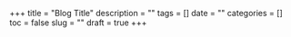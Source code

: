 +++
title = "Blog Title"
description = ""
tags = []
date = ""
categories = []
toc = false
slug = ""
draft = true
+++
